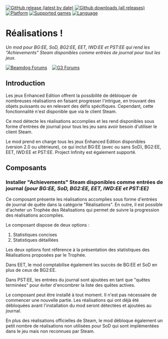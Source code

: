 [![GitHub release (latest by date)](https://img.shields.io/github/v/release/Argent77/A7-Achievements?color=darkred&include_prereleases&label=latest%20release)](https://github.com/Argent77/A7-Achievements/releases/latest)
[![Github downloads (all releases)](https://img.shields.io/github/downloads/Argent77/A7-Achievements/total.svg?color=gold)](https://github.com/Argent77/A7-Achievements/releases)
[![Platform](https://img.shields.io/static/v1?label=platform&message=Windows%20%7C%20macOS%20%7C%20Linux%20%7C%20Project%20Infinity&color=informational)](https://github.com/Argent77/A7-Achievements/releases/latest)
[![Supported games](https://img.shields.io/static/v1?label=supported%20games&message=BG%3AEE%20%7C%20SoD%20%7C%20BG2%3AEE%20%7C%20EET%20%7C%20IWD%3AEE%20%7C%20PST%3AEE&color=indigo)](https://github.com/Argent77/A7-Achievements)
[![Language](https://img.shields.io/static/v1?label=language&message=English&color=limegreen)](https://github.com/Argent77/A7-Achievements)

# Réalisations !
*Un mod pour BG:EE, SoD, BG2:EE, EET, IWD:EE et PST:EE qui rend les "Achievements" Steam disponibles comme entrées de journal pour tout les jeux.*

[![Beamdog Forums](https://img.shields.io/static/v1?label=Discussion&message=Beamdog%20Forums&color=444&labelColor=eee&style=for-the-badge)](https://forums.beamdog.com/discussion/82630/mod-achievements-for-everyone "Beamdog Forums")
&nbsp;&nbsp;
[![G3 Forums](https://img.shields.io/static/v1?label=Discussion&message=G3%20Forums&color=3b45a3&labelColor=eee&style=for-the-badge)](https://www.gibberlings3.net/forums/topic/33035-achievements-for-everyone/ "The Gibberlings Three Forums")

## Introduction

Les jeux Enhanced Edition offrent la possibilité de débloquer de nombreuses réalisations en faisant progresser l'intrigue, en trouvant des objets puissants ou en relevant des défis spécifiques. Cependant, cette fonctionnalité n'est disponible que via le client Steam.

Ce mod détecte les réalisations accomplies et les rend disponibles sous forme d'entrées de journal pour tous les jeu sans avoir besoin d'utiliser le client Steam.

Le mod prend en charge tous les jeux Enhanced Edition disponibles (version 2.0 ou ultérieure), ce qui inclut BG:EE (avec ou sans SoD), BG2:EE, EET, IWD:EE et PST:EE. Project Infinity est également supporté.

## Composants

### Installer "Achievements" Steam disponibles comme entrées de journal *(pour BG:EE, SoD, BG2:EE, EET, IWD:EE et PST:EE)*

Ce composant présente les réalisations accomplies sous forme d'entrées de journal de quête dans la catégorie "Réalisations". En outre, il est possible d'acheter un Trophée des Réalisations qui permet de suivre la progression des réalisations accomplies.

Le composant dispose de deux options :

1. Statistiques concises
2. Statistiques détaillées

Les deux options font référence à la présentation des statistiques des Réalisations proposées par le Trophée.

Dans EET, le mod comptabilise également les succès de BG:EE et SoD en plus de ceux de BG2:EE.

Dans PST:EE, les entrées du journal sont ajoutées en tant que "quêtes terminées" pour éviter d'encombrer la liste des quêtes actives.

Le composant peut être installé à tout moment. Il n'est pas nécessaire de commencer une nouvelle partie. Les réalisations qui ont déjà été débloquées avant l'installation du mod seront détectées et ajoutées au journal.

En plus des réalisations officielles de Steam, le mod débloque également un petit nombre de réalisations non utilisées pour SoD qui sont implémentées dans le jeu mais non reconnues par Steam.
